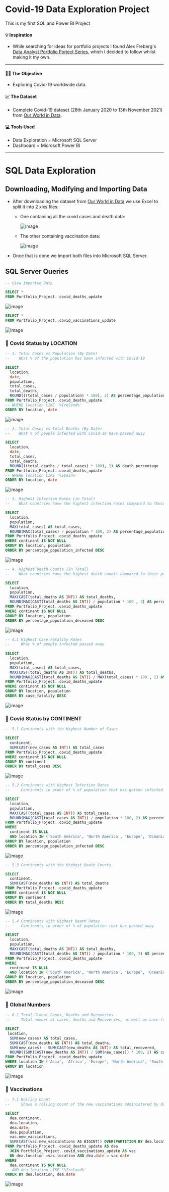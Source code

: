 # Covid-19 Data Exploration Project
This is my first SQL and Power BI Project

#### 💡 Inspiration 
- While searching for ideas for portfolio projects I found Alex Freberg's [Data Analyst Portfolio Porject Series](https://www.youtube.com/watch?v=qfyynHBFOsM), which I decided to follow whilst making it my own. 

---

#### ✍🏼 The Objective
- Exploring Covid-19 worldwide data.

#### 📈 The Dataset 
- Complete Covid-19 dataset (28th January 2020 to 13th November 2021) from [Our World in Data](https://ourworldindata.org/covid-deaths). 

#### 💻 Tools Used
- Data Exploration = Microsoft SQL Server
- Dashboard = Microsoft Power BI

---

# SQL Data Exploration

## Downloading, Modifying and Importing Data
- After downloading the dataset from [Our World in Data](https://ourworldindata.org/covid-deaths) we use Excel to split it into 2 xlxs files:
  - One containing all the covid cases and death data:
  
    ![image](https://user-images.githubusercontent.com/94410139/142781218-41229a5e-7200-41f8-b0a6-e7edcc8f183c.png)

  - The other containing vaccination data: 
  
    ![image](https://user-images.githubusercontent.com/94410139/142781313-ce367372-475c-4417-850e-740db09c478b.png)

- Once that is done we import both files into Microsoft SQL Server. 

## SQL Server Queries

  ```sql
  -- View Imported Data
  
  SELECT *
  FROM Portfolio_Project..covid_deaths_update
  ```
  ![image](https://user-images.githubusercontent.com/94410139/142781865-d8b29e15-4239-4b20-aa44-325c309827d6.png)
 
  ```sql
  SELECT *
  FROM Portfolio_Project..covid_vaccinations_update
  ```
  ![image](https://user-images.githubusercontent.com/94410139/142781938-46d505b5-e2bc-4955-9185-a19e9111c5ff.png)

### 🔷 Covid Status by LOCATION

  ```sql
  -- 1. Total Cases vs Population (By Date)
  --    What % of the population has been infected with Covid-19 

  SELECT 
    location,
    date,
    population,
    total_cases,
    total_deaths,
    ROUND(((total_cases / population) * 100), 2) AS percentage_population_infected
  FROM Portfolio_Project..covid_deaths_update
  -- WHERE location LIKE '%Ireland%'
  ORDER BY location, date
  ```
  ![image](https://user-images.githubusercontent.com/94410139/142910858-bf968b70-b337-480c-b775-0d12c37d193f.png) 
  
  ```sql
  -- 2. Total Cases vs Total Deaths (By Date)
  --    What % of people infected with Covid-19 have passed away

  SELECT 
    location,
    date,
    total_cases,
    total_deaths,
    ROUND(((total_deaths / total_cases) * 100), 2) AS death_percentage
  FROM Portfolio_Project..covid_deaths_update
  -- WHERE location LIKE '%Spain%'
  ORDER BY location, date
  ```
  ![image](https://user-images.githubusercontent.com/94410139/142910765-4fb390ca-012b-417b-bc29-4c456ee89a3e.png)
  
  ```sql
  -- 3. Highest Infection Rates (in Total)
  --    What countries have the highest infection rates compared to their population

  SELECT 
    location,
    population,
    MAX(total_cases) AS total_cases,
    ROUND(MAX(total_cases) / population * 100, 2) AS percentage_population_infected
  FROM Portfolio_Project..covid_deaths_update
  WHERE continent IS NOT NULL
  GROUP BY location, population
  ORDER BY percentage_population_infected DESC
  ```
  ![image](https://user-images.githubusercontent.com/94410139/142910484-585ffd72-0465-4af4-86ff-2293a1e7ae4f.png)
 
  ```sql
  -- 4. Highest Death Counts (In Total)
  --    What countries have the highest death counts compared to their population
  
  SELECT
    location,
    population,
    MAX(CAST(total_deaths AS INT)) AS total_deaths,
    ROUND(MAX(CAST(total_deaths AS INT)) / population * 100 , 3) AS percentage_population_deceased
  FROM Portfolio_Project..covid_deaths_update
  WHERE continent IS NOT NULL
  GROUP BY location, population
  ORDER BY percentage_population_deceased DESC
  ```
  ![image](https://user-images.githubusercontent.com/94410139/142910366-9ec3c64a-3ccb-411d-9014-32605289067d.png)
  
  ```sql
  -- 4.1 Highest Case Fatality Rates
  --     What % of people infected passed away
   
  SELECT
    location,
    population,
    MAX(total_cases) AS total_cases,
    MAX(CAST(total_deaths AS INT)) AS total_deaths,
    ROUND(MAX(CAST(total_deaths AS INT)) / MAX(total_cases) * 100 , 2) AS case_fatality
  FROM Portfolio_Project..covid_deaths_update
  WHERE continent IS NOT NULL
  GROUP BY location, population
  ORDER BY case_fatality DESC
  ```
  ![image](https://user-images.githubusercontent.com/94410139/142911445-8f03ce10-f494-41e4-b403-acb42b69a660.png)
  
### 🔷 Covid Status by CONTINENT

  ```sql
  -- 5.1 Continents with the Highest Number of Cases

  SELECT
    continent,
    SUM(CAST(new_cases AS INT)) AS total_cases
  FROM Portfolio_Project..covid_deaths_update
  WHERE continent IS NOT NULL
  GROUP BY continent
  ORDER BY total_cases DESC
  ```
  ![image](https://user-images.githubusercontent.com/94410139/142912901-2c3e2820-0a30-433e-9e82-d2057ae687d8.png)
  
  ```sql
  -- 5.2 Continents with Highest Infection Rates
  --     Continents in order of % of population that has gotten infected 
  
  SElECT
    location,
    population,
    MAX(CAST(total_cases AS INT)) AS total_cases,
    ROUND(MAX(CAST(total_cases AS INT)) / population * 100, 2) AS percentage_population_infected
  FROM Portfolio_Project..covid_deaths_update
  WHERE 
    continent IS NULL 
    AND location IN ('South America', 'North America', 'Europe', 'Oceania', 'Africa', 'Asia')
  GROUP BY location, population
  ORDER BY percentage_population_infected DESC
  ```
  ![image](https://user-images.githubusercontent.com/94410139/142918154-7d3bc2fd-d46f-463c-8e6e-330cf7928448.png)

  ```sql
  -- 5.3 Continents with the Highest Death Counts
  
  SELECT
    continent,
    SUM(CAST(new_deaths AS INT)) AS total_deaths
  FROM Portfolio_Project..covid_deaths_update
  WHERE continent IS NOT NULL
  GROUP BY continent
  ORDER BY total_deaths DESC
  ```
  ![image](https://user-images.githubusercontent.com/94410139/142918269-3f606e20-d49e-4132-aa9d-03507dc0a1d1.png)
  
  ```sql
  -- 5.4 Continents with Highest Death Rates
  --     Continents in order of % of population that has passed away 

  SElECT
    location,
    population,
    MAX(CAST(total_deaths AS INT)) AS total_deaths,
    ROUND(MAX(CAST(total_deaths AS INT)) / population * 100, 2) AS percentage_population_deceased
  FROM Portfolio_Project..covid_deaths_update
  WHERE 
    continent IS NULL 
    AND location IN ('South America', 'North America', 'Europe', 'Oceania', 'Africa', 'Asia')
  GROUP BY location, population
  ORDER BY percentage_population_deceased DESC
  ```
  ![image](https://user-images.githubusercontent.com/94410139/142918487-7d7e2596-db33-4435-8cb0-1c8863fb5c9a.png)

### 🔷 Global Numbers

  ```sql
  -- 6.1 Total Global Cases, Deaths and Recoveries
  --     Total number of cases, deaths and Recoveries, as well as case fatality, worldwide and by continent
  
  SELECT  
   location,
    SUM(new_cases) AS total_cases,
    SUM(CAST(new_deaths AS INT)) AS total_deaths,
    SUM(new_cases) - SUM(CAST(new_deaths AS INT)) AS total_recovered,
    ROUND((SUM(CAST(new_deaths AS INT)) / SUM(new_cases)) * 100, 2) AS case_fatality
  FROM Portfolio_Project..covid_deaths_update
  WHERE location IN ('Asia', 'Africa', 'Europe', 'North America', 'South America', 'Oceania', 'World')
  GROUP BY location
  ```
  ![image](https://user-images.githubusercontent.com/94410139/142920569-1ea4cec0-5136-4c77-991d-dd138437bee4.png)

### 🔶 Vaccinations

  ```sql
  -- 7.1 Rolling Count 
  --     Shows a rolling count of the new vaccinations administered by day for each country

  SElECT
    dea.continent,
    dea.location,
    dea.date,
    dea.population,
    vac.new_vaccinations,
    SUM(CAST(vac.new_vaccinations AS BIGINT)) OVER(PARTITION BY dea.location ORDER BY dea.location, dea.date) AS vaccination_rolling_count
  FROM Portfolio_Project..covid_deaths_update AS dea
    JOIN Portfolio_Project..covid_vaccinations_update AS vac 
    ON dea.location =vac.location AND dea.date = vac.date
  WHERE 
    dea.continent IS NOT NULL
  -- AND dea.location LIKE '%Ireland%'
  ORDER BY dea.location, dea.date
  ```
  ![image](https://user-images.githubusercontent.com/94410139/142950128-07a38b95-34b4-48c9-96ff-256dec02d8e2.png)
  
  
